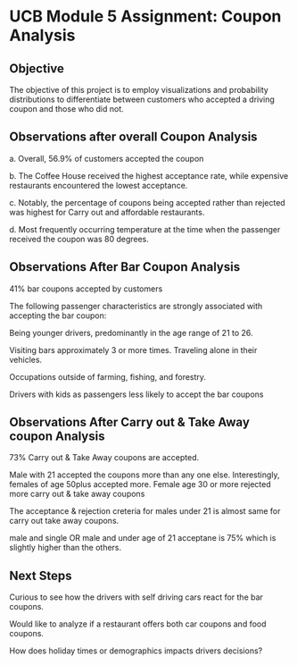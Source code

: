 # UCB Module 5 Assignment: Coupon Analysis

## Objective

The objective of this project is to employ visualizations and probability distributions to differentiate between customers who accepted a driving coupon and those who did not.

## Observations after overall Coupon Analysis
a. Overall, 56.9% of customers accepted the coupon

b. The Coffee House received the highest acceptance rate, while expensive restaurants encountered the lowest acceptance. 

c. Notably, the percentage of coupons being accepted rather than rejected was highest for Carry out and affordable restaurants.

d. Most frequently occurring temperature at the time when the passenger received the coupon was 80 degrees.

## Observations After Bar Coupon Analysis

41% bar coupons accepted by customers

The following passenger characteristics are strongly associated with accepting the bar coupon:

Being younger drivers, predominantly in the age range of 21 to 26.

Visiting bars approximately 3 or more times. Traveling alone in their vehicles.

Occupations outside of farming, fishing, and forestry. 

Drivers with kids as passengers less likely to accept the bar coupons

## Observations After Carry out & Take Away coupon Analysis
73% Carry out & Take Away coupons are accepted.

Male with 21 accepted the coupons more than any one else. Interestingly, females of age 50plus accepted more. Female age 30 or more rejected more carry out & take away coupons

The acceptance & rejection creteria for males under 21 is almost same for carry out take away coupons.

male and single OR male and under age of 21 acceptane is 75% which is slightly higher than the others.


## Next Steps 
Curious to see how the drivers with self driving cars react for the bar coupons.

Would like to analyze if a restaurant offers both car coupons and food coupons.

How does holiday times or demographics impacts drivers decisions?

